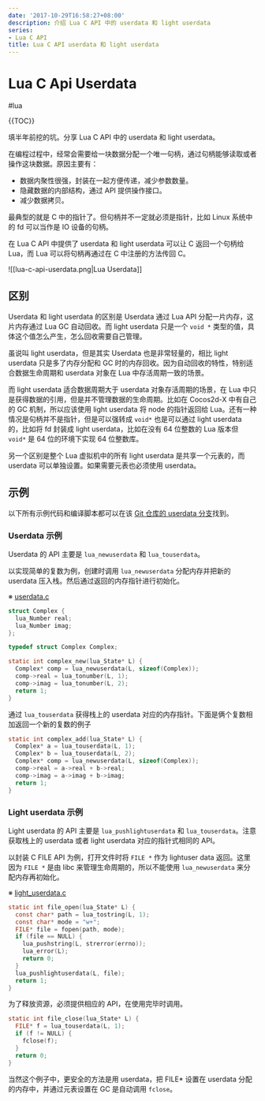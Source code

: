 ```yaml
---
date: '2017-10-29T16:58:27+08:00'
description: 介绍 Lua C API 中的 userdata 和 light userdata
series:
- Lua C API
title: Lua C API userdata 和 light userdata
---
```


# Lua C Api Userdata

#lua

{{TOC}}

填半年前挖的坑。分享 Lua C API 中的 userdata 和 light userdata。

在编程过程中，经常会需要给一块数据分配一个唯一句柄，通过句柄能够读取或者操作这块数据。原因主要有：

- 数据内聚性很强，封装在一起方便传递，减少参数数量。
- 隐藏数据的内部结构，通过 API 提供操作接口。
- 减少数据拷贝。

最典型的就是 C 中的指针了。但句柄并不一定就必须是指针，比如 Linux 系统中的 fd 可以当作是 IO 设备的句柄。

在 Lua C API 中提供了 userdata 和 light userdata 可以让 C 返回一个句柄给 Lua，而 Lua 可以将句柄再通过在 C 中注册的方法传回 C。

![[lua-c-api-userdata.png|Lua Userdata]]

<!--more-->

## 区别

Userdata 和 light userdata 的区别是 Userdata 通过 Lua API 分配一片内存，这片内存通过 Lua GC 自动回收。而 light userdata 只是一个 `void *` 类型的值，具体这个值怎么产生，怎么回收需要自己管理。

虽说叫 light userdata，但是其实 Userdata 也是非常轻量的，相比 light userdata 只是多了内存分配和 GC 时的内存回收。因为自动回收的特性，特别适合数据生命周期和 userdata 对象在 Lua 中存活周期一致的场景。

而 light userdata 适合数据周期大于 userdata 对象存活周期的场景，在 Lua 中只是获得数据的引用，但是并不管理数据的生命周期。比如在 Cocos2d-X 中有自己的 GC 机制，所以应该使用 light userdata 将 node 的指针返回给 Lua。还有一种情况是句柄并不是指针，但是可以强转成 `void*` 也是可以通过 light userdata 的，比如将 fd 封装成 light userdata，比如在没有 64 位整数的 Lua 版本但 `void*` 是 64 位的环境下实现 64 位整数库。

另一个区别是整个 Lua 虚拟机中的所有 light userdata 是共享一个元表的，而 userdata 可以单独设置。如果需要元表也必须使用 userdata。

## 示例

以下所有示例代码和编译脚本都可以在该 [Git 仓库的 userdata 分支](https://coding.net/u/doitian/p/lua-c-api-intro/git/tree/userdata/)找到。

### Userdata 示例

Userdata 的 API 主要是 `lua_newuserdata` 和 `lua_touserdata`。

以实现简单的复数为例，创建时调用 `lua_newuserdata` 分配内存并把新的 userdata 压入栈。然后通过返回的内存指针进行初始化。


※ [userdata.c](https://coding.net/u/doitian/p/lua-c-api-intro/git/blob/userdata/userdata.c)

``` c
struct Complex {
  lua_Number real;
  lua_Number imag;
};

typedef struct Complex Complex;

static int complex_new(lua_State* L) {
  Complex* comp = lua_newuserdata(L, sizeof(Complex));
  comp->real = lua_tonumber(L, 1);
  comp->imag = lua_tonumber(L, 2);
  return 1;
}
```

通过  `lua_touserdata` 获得栈上的 userdata 对应的内存指针。下面是俩个复数相加返回一个新的复数的例子

``` c
static int complex_add(lua_State* L) {
  Complex* a = lua_touserdata(L, 1);
  Complex* b = lua_touserdata(L, 2);
  Complex* comp = lua_newuserdata(L, sizeof(Complex));
  comp->real = a->real + b->real;
  comp->imag = a->imag + b->imag;
  return 1;
}
```


### Light userdata 示例


Light userdata 的 API 主要是 `lua_pushlightuserdata` 和 `lua_touserdata`。注意获取栈上的 userdata 或者 light userdata 对应的指针式相同的 API。

以封装 C FILE API 为例，打开文件时将 `FILE *` 作为 lightuser data 返回。这里因为 `FILE *` 是由 libc 来管理生命周期的，所以不能使用 `lua_newuserdata` 来分配内存再初始化。

※ [light_userdata.c](https://coding.net/u/doitian/p/lua-c-api-intro/git/blob/userdata/light_userdata.c)

``` c
static int file_open(lua_State* L) {
  const char* path = lua_tostring(L, 1);
  const char* mode = "w+";
  FILE* file = fopen(path, mode);
  if (file == NULL) {
    lua_pushstring(L, strerror(errno));
    lua_error(L);
    return 0;
  }
  lua_pushlightuserdata(L, file);
  return 1;
}
```

为了释放资源，必须提供相应的 API，在使用完毕时调用。

```c
static int file_close(lua_State* L) {
  FILE* f = lua_touserdata(L, 1);
  if (f != NULL) {
    fclose(f);
  }
  return 0;
}
```

当然这个例子中，更安全的方法是用 userdata，把 FILE* 设置在 userdata 分配的内存中，并通过元表设置在 GC 是自动调用 `fclose`。
